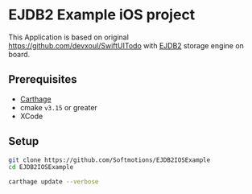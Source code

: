 # EJDB2 Example iOS project

This Application is based on original https://github.com/devxoul/SwiftUITodo with [EJDB2](https://ejdb.org) 
storage engine on board. 

## Prerequisites

* [Carthage](https://github.com/Carthage/Carthage)
* cmake `v3.15` or greater
* XCode

## Setup 

```sh
git clone https://github.com/Softmotions/EJDB2IOSExample
cd EJDB2IOSExample

carthage update --verbose
```
